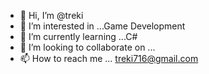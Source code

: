 - 👋 Hi, I’m @treki
- 👀 I’m interested in ...Game Development
- 🌱 I’m currently learning ...C#
- 💞️ I’m looking to collaborate on ...
- 📫 How to reach me ... treki716@gmail.com

<!---
treki/treki is a ✨ special ✨ repository because its `README.md` (this file) appears on your GitHub profile.
You can click the Preview link to take a look at your changes.
--->
